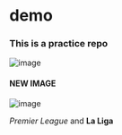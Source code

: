 # demo
### This is a practice repo
![image](https://github.com/user-attachments/assets/4759c4b1-b6c8-437c-a367-8ba8b5873cc8)

#### NEW IMAGE

![image](https://github.com/user-attachments/assets/f887bed9-8509-4e6e-a8b3-b930a1d8e1c6)

*Premier League* and **La Liga**



